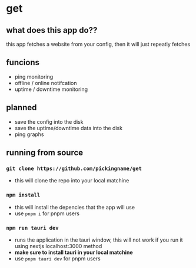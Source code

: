 # get

## what does this app do??
this app fetches a website from your config, then it will just repeatly fetches

## funcions
- ping monitoring
- offline / online notifcation
- uptime / downtime monitoring

## planned
- save the config into the disk
- save the uptime/downtime data into the disk
- ping graphs

## running from source

### `git clone https://github.com/pickingname/get`
- this will clone the repo into your local matchine

### `npm install`
- this will install the depencies that the app will use
- use `pnpm i` for pnpm users

### `npm run tauri dev`
- runs the application in the tauri window, this will not work if you run it using nextjs localhost:3000 method
- **make sure to install tauri in your local matchine**
- use `pnpm tauri dev` for pnpm users

